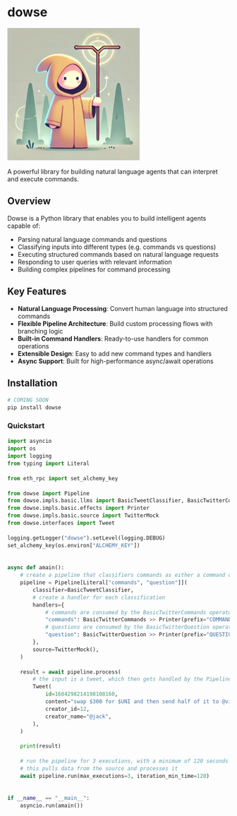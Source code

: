 # dowse

<img src="https://raw.githubusercontent.com/empyrealapp/dowse/main/assets/logo.png" alt="dowse logo" width="300"/>

A powerful library for building natural language agents that can interpret and execute commands.

## Overview

Dowse is a Python library that enables you to build intelligent agents capable of:

- Parsing natural language commands and questions
- Classifying inputs into different types (e.g. commands vs questions)
- Executing structured commands based on natural language requests
- Responding to user queries with relevant information
- Building complex pipelines for command processing

## Key Features

- **Natural Language Processing**: Convert human language into structured commands
- **Flexible Pipeline Architecture**: Build custom processing flows with branching logic
- **Built-in Command Handlers**: Ready-to-use handlers for common operations
- **Extensible Design**: Easy to add new command types and handlers
- **Async Support**: Built for high-performance async/await operations


## Installation
```bash
# COMING SOON
pip install dowse
```


### Quickstart

```python
import asyncio
import os
import logging
from typing import Literal

from eth_rpc import set_alchemy_key

from dowse import Pipeline
from dowse.impls.basic.llms import BasicTweetClassifier, BasicTwitterCommands, BasicTwitterQuestion
from dowse.impls.basic.effects import Printer
from dowse.impls.basic.source import TwitterMock
from dowse.interfaces import Tweet

logging.getLogger("dowse").setLevel(logging.DEBUG)
set_alchemy_key(os.environ["ALCHEMY_KEY"])


async def amain():
    # create a pipeline that classifiers commands as either a command or a question.
    pipeline = Pipeline[Literal["commands", "question"]](
        classifier=BasicTweetClassifier,
        # create a handler for each classification
        handlers={
            # commands are consumed by the BasicTwitterCommands operator
            "commands": BasicTwitterCommands >> Printer(prefix="COMMANDS"),
            # questions are consumed by the BasicTwitterQuestion operator
            "question": BasicTwitterQuestion >> Printer(prefix="QUESTION"),
        },
        source=TwitterMock(),
    )

    result = await pipeline.process(
        # the input is a tweet, which then gets handled by the Pipeline
        Tweet(
            id=1684298214198108160,
            content="swap $300 for $UNI and then send half of it to @vitalikbuterin",
            creator_id=12,
            creator_name="@jack",
        ),
    )

    print(result)

    # run the pipeline for 3 executions, with a minimum of 120 seconds between each execution
    # this pulls data from the source and processes it
    await pipeline.run(max_executions=3, iteration_min_time=120)


if __name__ == "__main__":
    asyncio.run(amain())
```
